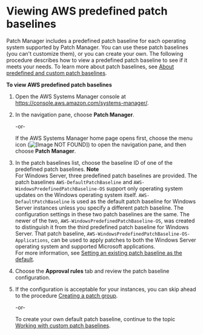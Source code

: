 # Viewing AWS predefined patch baselines<a name="view-predefined-patch-baselines"></a>

Patch Manager includes a predefined patch baseline for each operating system supported by Patch Manager\. You can use these patch baselines \(you can't customize them\), or you can create your own\. The following procedure describes how to view a predefined patch baseline to see if it meets your needs\. To learn more about patch baselines, see [About predefined and custom patch baselines](sysman-patch-baselines.md)\.

**To view AWS predefined patch baselines**

1. Open the AWS Systems Manager console at [https://console\.aws\.amazon\.com/systems\-manager/](https://console.aws.amazon.com/systems-manager/)\.

1. In the navigation pane, choose **Patch Manager**\.

   \-or\-

   If the AWS Systems Manager home page opens first, choose the menu icon \(![\[Image NOT FOUND\]](http://docs.aws.amazon.com/systems-manager/latest/userguide/images/menu-icon-small.png)\) to open the navigation pane, and then choose **Patch Manager**\.

1. In the patch baselines list, choose the baseline ID of one of the predefined patch baselines\.
**Note**  
For Windows Server, three predefined patch baselines are provided\. The patch baselines `AWS-DefaultPatchBaseline` and `AWS-WindowsPredefinedPatchBaseline-OS` support only operating system updates on the Windows operating system itself\. `AWS-DefaultPatchBaseline` is used as the default patch baseline for Windows Server instances unless you specify a different patch baseline\. The configuration settings in these two patch baselines are the same\. The newer of the two, `AWS-WindowsPredefinedPatchBaseline-OS`, was created to distinguish it from the third predefined patch baseline for Windows Server\. That patch baseline, `AWS-WindowsPredefinedPatchBaseline-OS-Applications`, can be used to apply patches to both the Windows Server operating system and supported Microsoft applications\.  
For more information, see [Setting an existing patch baseline as the default](set-default-patch-baseline.md)\.

1. Choose the **Approval rules** tab and review the patch baseline configuration\.

1. If the configuration is acceptable for your instances, you can skip ahead to the procedure [Creating a patch group](sysman-patch-group-tagging.md)\. 

   \-or\-

   To create your own default patch baseline, continue to the topic [Working with custom patch baselines](sysman-patch-baseline-console.md)\.